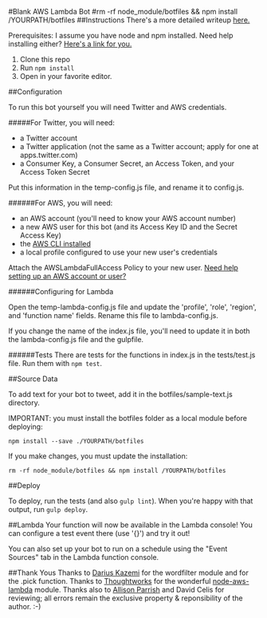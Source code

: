 #Blank AWS Lambda Bot
#rm -rf node_module/botfiles && npm install /YOURPATH/botfiles
##Instructions
There's a more detailed writeup [here.](https://medium.com/@emckean/create-a-simple-free-text-driven-twitterbot-with-aws-lambda-node-js-b80e26209f5#.fwl8p9ikf)

Prerequisites: I assume you have node and npm installed. Need help installing either? [Here's a link for you.](http://blog.npmjs.org/post/85484771375/how-to-install-npm)

1. Clone this repo
2. Run `npm install`
3. Open in your favorite editor.

##Configuration

To run this bot yourself you will need Twitter and AWS credentials.

#####For Twitter, you will need:

* a Twitter account
* a Twitter application (not the same as a Twitter account; apply for one at apps.twitter.com)
* a Consumer Key, a Consumer Secret, an Access Token, and your Access Token Secret

Put this information in the temp-config.js file, and rename it to config.js.

######For AWS, you will need:

* an AWS account (you'll need to know your AWS account number)
* a new AWS user for this bot (and its Access Key ID and the Secret Access Key)
* the [AWS CLI installed](http://docs.aws.amazon.com/cli/latest/userguide/installing.html)
* a local profile configured to use your new user's credentials

Attach the AWSLambdaFullAccess Policy to your new user. [Need help setting up an AWS account or user?](http://docs.aws.amazon.com/IAM/latest/UserGuide/id_users_create.html) 

######Configuring for Lambda

Open the temp-lambda-config.js file and update the 'profile', 'role', 'region', and 'function name' fields. Rename this file to lambda-config.js.

If you change the name of the index.js file, you'll need to update it in both the lambda-config.js file and the gulpfile. 

######Tests
There are tests for the functions in index.js in the tests/test.js file. Run them with `npm test`.

##Source Data

To add text for your bot to tweet, add it in the botfiles/sample-text.js directory.

IMPORTANT: you must install the botfiles folder as a local module before deploying: 

`npm install --save ./YOURPATH/botfiles`

If you make changes, you must update the installation: 

`rm -rf node_module/botfiles && npm install /YOURPATH/botfiles`

##Deploy

To deploy, run the tests (and also `gulp lint`). When you're happy with that output, run `gulp deploy`.

##Lambda
Your function will now be available in the Lambda console! You can configure a test event there (use '{}') and try it out! 

You can also set up your bot to run on a schedule using the "Event Sources" tab in the Lambda function console. 

##Thank Yous
Thanks to [Darius Kazemi](https://github.com/dariusk) for the wordfilter module and for the .pick function. Thanks to [Thoughtworks](https://github.com/ThoughtWorksStudios) for the wonderful [node-aws-lambda](https://github.com/ThoughtWorksStudios/node-aws-lambda) module. Thanks also to [Allison Parrish](https://twitter.com/aparrish) and David Celis for reviewing; all errors remain the exclusive property & reponsibility of the author. :-)
